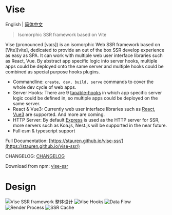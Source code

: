 # Vise
English | [简体中文](./README-zh_CN.md)

> Isomorphic SSR framework based on Vite

Vise (pronounced [vaɪs]) is an isomorphic Web SSR framework based on [Vite][vite], dedicated to provide an out of the box SSR develop experience as easy as SPA. It can work with multiple web user interface libraries such as React, Vue. By abstract app specific logic into server hooks, multiple apps could be deployed onto the same server and multiple hooks could be combined as special purpose hooks plugins. 

- Commandline: `create, dev, build, serve` commands to cover the whole dev cycle of web apps.
- Server Hooks: There are 9 [tapable-hooks](https://stauren.github.io/vise-ssr/tapable-hooks.html) in which app specific server logic could be defined in, so multiple apps could be deployed on the same server.
- React & Vue3: Currently web user interface libraries such as [React](https://www.npmjs.com/package/@vise-ssr/react), [Vue3](https://www.npmjs.com/package/@vise-ssr/vue3) are supported. And more are coming.
- HTTP Server: By default [Express](https://expressjs.com/) is used as the HTTP server for SSR, more servers such as Koa.js, Nest.js will be supported in the near future.
- Full esm & typescript support

Full Documentation: [https://stauren.github.io/vise-ssr/](https://stauren.github.io/vise-ssr/)

CHANGELOG: [CHANGELOG](https://github.com/stauren/vise-ssr/blob/main/CHANGELOG.md)

Download from npm: [vise-ssr](https://www.npmjs.com/package/vise-ssr)

# Design
![Vise SSR framework 整体设计](https://cdn.rawgit.com/stauren/vise-ssr/main/packages/app-vue3-intro/public/images/ssr.drawio.png)
![Vise Hooks](https://cdn.rawgit.com/stauren/vise-ssr/main/packages/app-vue3-intro/public/images/tapable-hooks.png)
![Data Flow](https://cdn.rawgit.com/stauren/vise-ssr/main/packages/app-vue3-intro/public/images/data-flow.png)
![Render Process](https://cdn.rawgit.com/stauren/vise-ssr/main/packages/app-vue3-intro/public/images/render-process.png)
![SSR Cache](https://cdn.rawgit.com/stauren/vise-ssr/main/packages/app-vue3-intro/public/images/ssr-cache.png)
